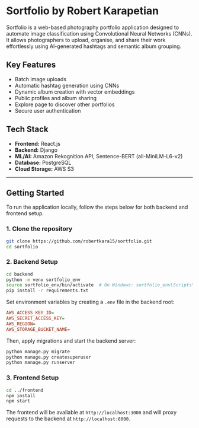 # Sortfolio by Robert Karapetian

Sortfolio is a web-based photography portfolio application designed to 
automate image classification using Convolutional Neural Networks (CNNs). 
It allows photographers to upload, organise, and share their work effortlessly 
using AI-generated hashtags and semantic album grouping.

## Key Features

- Batch image uploads
- Automatic hashtag generation using CNNs
- Dynamic album creation with vector embeddings
- Public profiles and album sharing
- Explore page to discover other portfolios
- Secure user authentication

## Tech Stack

- **Frontend:** React.js
- **Backend:** Django
- **ML/AI:** Amazon Rekognition API, Sentence-BERT (all-MiniLM-L6-v2)
- **Database:** PostgreSQL
- **Cloud Storage:** AWS S3

---

## Getting Started

To run the application locally, follow the steps below for both backend and frontend setup.

### 1. Clone the repository

```bash
git clone https://github.com/robertkara15/sortfolio.git
cd sortfolio
```
### 2. Backend Setup

```bash
cd backend
python -m venv sortfolio_env
source sortfolio_env/bin/activate  # On Windows: sortfolio_env\Scripts\activate
pip install -r requirements.txt
```
Set environment variables by creating a `.env` file in the backend root:

```ini
AWS_ACCESS_KEY_ID=
AWS_SECRET_ACCESS_KEY=
AWS_REGION=
AWS_STORAGE_BUCKET_NAME=
```

Then, apply migrations and start the backend server:

```bash
python manage.py migrate
python manage.py createsuperuser
python manage.py runserver
```

### 3. Frontend Setup

```bash
cd ../frontend
npm install
npm start
```

The frontend will be available at `http://localhost:3000` and will proxy requests to the backend at `http://localhost:8000`.









